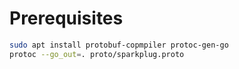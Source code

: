 # Prerequisites
```bash
sudo apt install protobuf-copmpiler protoc-gen-go
protoc --go_out=. proto/sparkplug.proto

```


